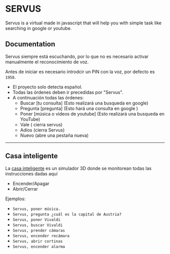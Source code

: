 # SERVUS 
Servus is a virtual made in javascript that will help you with simple task like searching in google or youtube.

## Documentation

Servus siempre está escuchando, por lo que no es necesario activar manualmente el reconocimiento de voz.

Antes de iniciar es necesario introdcir un PIN con la voz, por defecto es `1958`.

- El proyecto solo detecta español.
- Todas las órdenes deben ir precedidas por "Servus".
- A continuación todas las órdenes:
  * Buscar [tu consulta] (Esto realizará una busqueda en google) 
  * Pregunta [pregunta]  (Esto hará una consulta en google )
  * Poner [música o videos de youtube] (Esto realizará una busqueda en YouTube)
  * Vale ( cierra servus)
  * Adíos (cierra Servus)
  * Nuevo (abre una pestaña nueva)

 --- 
 ## Casa inteligente
 La [casa inteligente](https://kuvrot.github.io/SmartHouseSimulation/) es un simulador 3D donde se monitorean todas las instrucciones dadas aquí
  * Encender/Apagar
  * Abrir/Cerrar
 
Ejemplos:
- `Servus, poner música.`
- `Servus, pregunta ¿cuál es la capital de Austria?`
- `Servus, poner Vivaldi`
- `Servus, buscar Vivaldi`
- `Servus, prender cámaras`
- `Servus, encender recámara`
- `Servus, abrir cortinas`
- `Servus, encender alarma`
